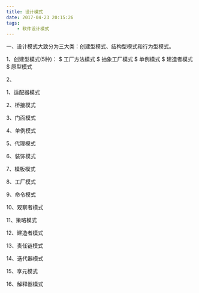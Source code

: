 ```yaml
---
title: 设计模式
date: 2017-04-23 20:15:26
tags:
    - 软件设计模式
---
```


一、设计模式大致分为三大类：创建型模式、结构型模式和行为型模式。
    
1、创建型模式(5种)：
    $ 工厂方法模式
    $ 抽象工厂模式
    $ 单例模式
    $ 建造者模式
    $ 原型模式

2、

1、适配器模式

2、桥接模式

3、门面模式

4、单例模式

5、代理模式

6、装饰模式

7、模板模式

8、工厂模式

9、命令模式

10、观察者模式

11、策略模式

12、建造者模式

13、责任链模式

14、迭代器模式

15、享元模式

16、解释器模式
